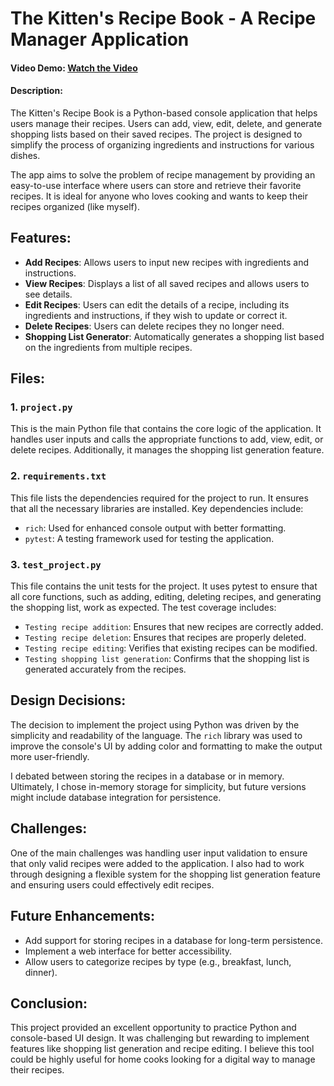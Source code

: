 # The Kitten's Recipe Book - A Recipe Manager Application
#### Video Demo:  [Watch the Video](https://youtu.be/t1ACrHC4kZQ)
#### Description:

The Kitten's Recipe Book is a Python-based console application that helps users manage their recipes. Users can add, view, edit, delete, and generate shopping lists based on their saved recipes. The project is designed to simplify the process of organizing ingredients and instructions for various dishes.

The app aims to solve the problem of recipe management by providing an easy-to-use interface where users can store and retrieve their favorite recipes. It is ideal for anyone who loves cooking and wants to keep their recipes organized (like myself).

## Features:
- **Add Recipes**: Allows users to input new recipes with ingredients and instructions.
- **View Recipes**: Displays a list of all saved recipes and allows users to see details.
- **Edit Recipes**: Users can edit the details of a recipe, including its ingredients and instructions, if they wish to update or correct it.
- **Delete Recipes**: Users can delete recipes they no longer need.
- **Shopping List Generator**: Automatically generates a shopping list based on the ingredients from multiple recipes.

## Files:

### 1. `project.py`
This is the main Python file that contains the core logic of the application. It handles user inputs and calls the appropriate functions to add, view, edit, or delete recipes. Additionally, it manages the shopping list generation feature.

### 2. `requirements.txt`
This file lists the dependencies required for the project to run. It ensures that all the necessary libraries are installed. Key dependencies include:

- `rich`: Used for enhanced console output with better formatting.
- `pytest`: A testing framework used for testing the application.

### 3. `test_project.py`
This file contains the unit tests for the project. It uses pytest to ensure that all core functions, such as adding, editing, deleting recipes, and generating the shopping list, work as expected. The test coverage includes:

- `Testing recipe addition`: Ensures that new recipes are correctly added.
- `Testing recipe deletion`: Ensures that recipes are properly deleted.
- `Testing recipe editing`: Verifies that existing recipes can be modified.
- `Testing shopping list generation`: Confirms that the shopping list is generated accurately from the recipes.

## Design Decisions:

The decision to implement the project using Python was driven by the simplicity and readability of the language. The `rich` library was used to improve the console's UI by adding color and formatting to make the output more user-friendly.

I debated between storing the recipes in a database or in memory. Ultimately, I chose in-memory storage for simplicity, but future versions might include database integration for persistence.

## Challenges:

One of the main challenges was handling user input validation to ensure that only valid recipes were added to the application. I also had to work through designing a flexible system for the shopping list generation feature and ensuring users could effectively edit recipes.

## Future Enhancements:

- Add support for storing recipes in a database for long-term persistence.
- Implement a web interface for better accessibility.
- Allow users to categorize recipes by type (e.g., breakfast, lunch, dinner).

## Conclusion:

This project provided an excellent opportunity to practice Python and console-based UI design. It was challenging but rewarding to implement features like shopping list generation and recipe editing. I believe this tool could be highly useful for home cooks looking for a digital way to manage their recipes.
